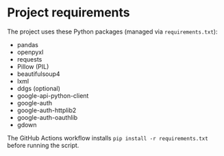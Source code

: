 # Project requirements

The project uses these Python packages (managed via `requirements.txt`):

- pandas
- openpyxl
- requests
- Pillow (PIL)
- beautifulsoup4
- lxml
- ddgs (optional)
- google-api-python-client
- google-auth
- google-auth-httplib2
- google-auth-oauthlib
- gdown

The GitHub Actions workflow installs `pip install -r requirements.txt` before running the script.
